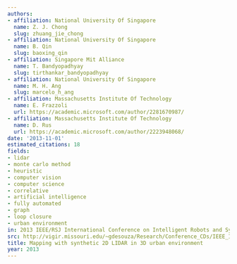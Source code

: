 ```yaml
---
authors:
- affiliation: National University Of Singapore
  name: Z. J. Chong
  slug: zhuang_jie_chong
- affiliation: National University Of Singapore
  name: B. Qin
  slug: baoxing_qin
- affiliation: Singapore Mit Alliance
  name: T. Bandyopadhyay
  slug: tirthankar_bandyopadhyay
- affiliation: National University Of Singapore
  name: M. H. Ang
  slug: marcelo_h_ang
- affiliation: Massachusetts Institute Of Technology
  name: E. Frazzoli
  url: https://academic.microsoft.com/author/2281670987/
- affiliation: Massachusetts Institute Of Technology
  name: D. Rus
  url: https://academic.microsoft.com/author/2223948068/
date: '2013-11-01'
estimated_citations: 18
fields:
- lidar
- monte carlo method
- heuristic
- computer vision
- computer science
- correlative
- artificial intelligence
- fully automated
- graph
- loop closure
- urban environment
in: 2013 IEEE/RSJ International Conference on Intelligent Robots and Systems
src: http://vigir.missouri.edu/~gdesouza/Research/Conference_CDs/IEEE_IROS_2013/media/files/2294.pdf
title: Mapping with synthetic 2D LIDAR in 3D urban environment
year: 2013
---
```

